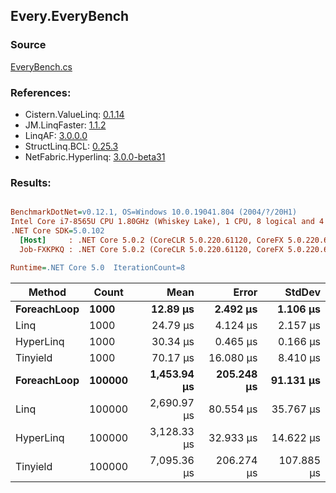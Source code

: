 ﻿## Every.EveryBench

### Source
[EveryBench.cs](../LinqBenchmarks/Every/EveryBench.cs)

### References:
- Cistern.ValueLinq: [0.1.14](https://www.nuget.org/packages/Cistern.ValueLinq/0.1.14)
- JM.LinqFaster: [1.1.2](https://www.nuget.org/packages/JM.LinqFaster/1.1.2)
- LinqAF: [3.0.0.0](https://www.nuget.org/packages/LinqAF/3.0.0.0)
- StructLinq.BCL: [0.25.3](https://www.nuget.org/packages/StructLinq.BCL/0.25.3)
- NetFabric.Hyperlinq: [3.0.0-beta31](https://www.nuget.org/packages/NetFabric.Hyperlinq/3.0.0-beta31)

### Results:
``` ini

BenchmarkDotNet=v0.12.1, OS=Windows 10.0.19041.804 (2004/?/20H1)
Intel Core i7-8565U CPU 1.80GHz (Whiskey Lake), 1 CPU, 8 logical and 4 physical cores
.NET Core SDK=5.0.102
  [Host]     : .NET Core 5.0.2 (CoreCLR 5.0.220.61120, CoreFX 5.0.220.61120), X64 RyuJIT
  Job-FXKPKQ : .NET Core 5.0.2 (CoreCLR 5.0.220.61120, CoreFX 5.0.220.61120), X64 RyuJIT

Runtime=.NET Core 5.0  IterationCount=8  

```
|      Method |  Count |        Mean |      Error |     StdDev |
|------------ |------- |------------:|-----------:|-----------:|
| **ForeachLoop** |   **1000** |    **12.89 μs** |   **2.492 μs** |   **1.106 μs** |
|        Linq |   1000 |    24.79 μs |   4.124 μs |   2.157 μs |
|   HyperLinq |   1000 |    30.34 μs |   0.465 μs |   0.166 μs |
|    Tinyield |   1000 |    70.17 μs |  16.080 μs |   8.410 μs |
| **ForeachLoop** | **100000** | **1,453.94 μs** | **205.248 μs** |  **91.131 μs** |
|        Linq | 100000 | 2,690.97 μs |  80.554 μs |  35.767 μs |
|   HyperLinq | 100000 | 3,128.33 μs |  32.933 μs |  14.622 μs |
|    Tinyield | 100000 | 7,095.36 μs | 206.274 μs | 107.885 μs |

